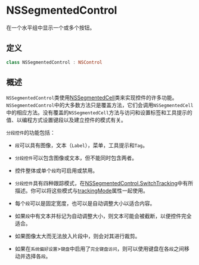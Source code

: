 # NSSegmentedControl

在一个水平组中显示一个或多个按钮。

## 定义

```swift
class NSSegmentedControl : NSControl
```

## 概述

`NSSegmentedControl`类使用[NSSegmentedCell]()类来实现控件的许多功能。`NSSegmentedControl`中的大多数方法只是覆盖方法，它们会调用`NSSegmentedCell`中的相应方法。没有覆盖的`NSSegmentedCell`方法与访问和设置标签和工具提示的值、以编程方式设置键段以及建立控件的模式有关。

`分段控件`的功能包括：

* `段`可以具有图像，文本（`Label`），菜单，工具提示和`Tag`。

* `分段控件`可以包含图像或文本，但不能同时包含两者。

* 控件整体或单个`段`均可启用或禁用。

* `分段控件`具有四种跟踪模式，在[NSSegmentedControl.SwitchTracking]()中有所描述。你可以将这些模式与[trackingMode]()属性一起使用。

* 每个`段`可以是固定宽度，也可以是自动调整大小以适合内容。

* 如果`段`中有文本并标记为自动调整大小，则文本可能会被截断，以便控件完全适合。

* 如果图像太大而无法放入片段中，则会对其进行裁剪。

* 如果在`系统偏好设置`>`键盘`中启用了`完全键盘访问`，则可以使用键盘在各`段`之间移动并选择各`段`。